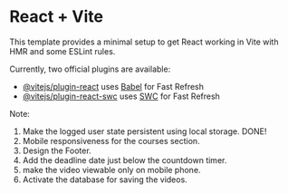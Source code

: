 # React + Vite

This template provides a minimal setup to get React working in Vite with HMR and some ESLint rules.

Currently, two official plugins are available:

- [@vitejs/plugin-react](https://github.com/vitejs/vite-plugin-react/blob/main/packages/plugin-react/README.md) uses [Babel](https://babeljs.io/) for Fast Refresh
- [@vitejs/plugin-react-swc](https://github.com/vitejs/vite-plugin-react-swc) uses [SWC](https://swc.rs/) for Fast Refresh



Note:

1. Make the logged user state persistent using local storage. DONE!
2. Mobile responsiveness for the courses section.
3. Design the Footer.
4. Add the deadline date just below the countdown timer.
5. make the video viewable only on mobile phone.
6. Activate the database for saving the videos.

